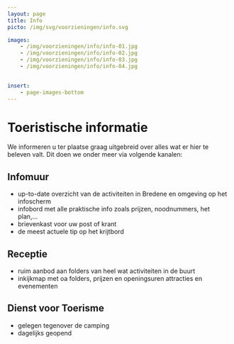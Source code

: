 ```yaml
---
layout: page
title: Info
picto: /img/svg/voorzieningen/info.svg

images:
    - /img/voorzieningen/info/info-01.jpg
    - /img/voorzieningen/info/info-02.jpg
    - /img/voorzieningen/info/info-03.jpg
    - /img/voorzieningen/info/info-04.jpg
    

insert:
    - page-images-bottom
---
```


# Toeristische informatie

We informeren u ter plaatse graag uitgebreid over alles wat er hier te beleven valt. Dit doen we onder meer via volgende kanalen:

## Infomuur
- up-to-date overzicht van de activiteiten in Bredene en omgeving op het infoscherm
- infobord met alle praktische info zoals prijzen, noodnummers, het plan,...
- brievenkast voor uw post of krant
- de meest actuele tip op het krijtbord

## Receptie
- ruim aanbod aan folders van heel wat activiteiten in de buurt
- inkijkmap met oa  folders, prijzen en openingsuren attracties en evenementen 

## Dienst voor Toerisme
- gelegen tegenover de camping
- dagelijks geopend

